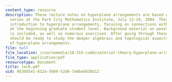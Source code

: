```yaml
---
content_type: resource
description: These lecture notes on hyperplane arrangements are based on a lecture
  series at the Park City Mathematics Institute, July 12-19, 2004. They provide an
  introduction to hyperplane arrangements, focusing on connections with combinatorics,
  at the beginning graduate student level. Background material on posets and matroids
  is included, as well as numerous exercises. After going through these notes a student
  should be ready to study the deeper algebraic and topological aspects of the theory
  of hyperplane arrangements.
file: null
file_location: /coursemedia/18-315-combinatorial-theory-hyperplane-arrangements-fall-2004/863dd541612a568952d67a0beb63bb12_lec6.pdf
file_type: application/pdf
resourcetype: Document
title: lec6.pdf
uid: 863dd541-612a-5689-52d6-7a0beb63bb12
---
```

